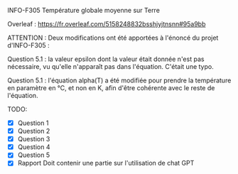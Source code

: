 INFO-F305
Température globale moyenne sur Terre

Overleaf : https://fr.overleaf.com/5158248832bsshjyjtnsnn#95a9bb

ATTENTION : 
Deux modifications ont été apportées à l'énoncé du projet d'INFO-F305 :

Question 5.1 : la valeur epsilon dont la valeur était donnée n'est pas nécessaire, vu qu'elle n'apparaît pas dans l'équation. C'était une typo.

Question 5.1 : l'équation alpha(T) a été modifiée pour prendre la température en paramètre en °C, et non en K, afin d'être cohérente avec le reste de l'équation.

TODO:
- [X] Question 1
- [X] Question 2
- [X] Question 3
- [X] Question 4
- [X] Question 5
- [X] Rapport
Doit contenir une partie sur l'utilisation de chat GPT
